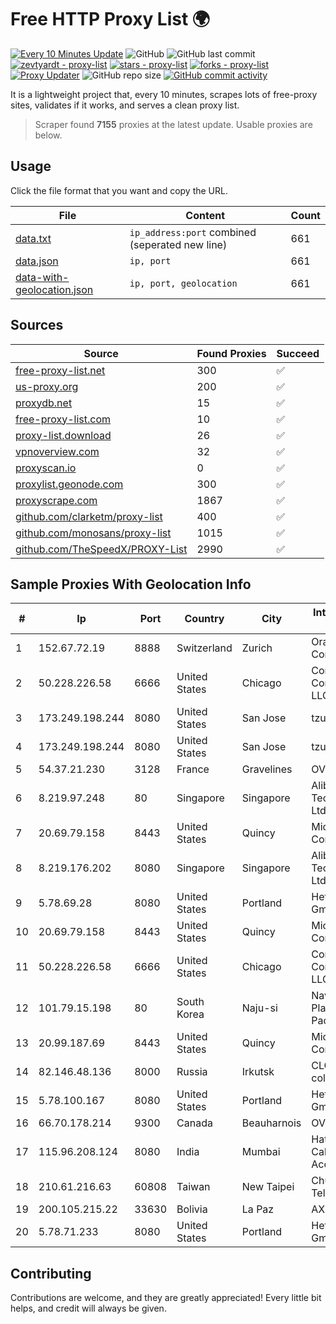 
# Free HTTP Proxy List 🌍

[![Every 10 Minutes Update](https://github.com/mertguvencli/http-proxy-list/actions/workflows/main.yml/badge.svg?branch=main)](https://github.com/mertguvencli/http-proxy-list/actions/workflows/main.yml)
![GitHub](https://img.shields.io/github/license/mertguvencli/http-proxy-list)
![GitHub last commit](https://img.shields.io/github/last-commit/mertguvencli/http-proxy-list)
[![zevtyardt - proxy-list](https://img.shields.io/static/v1?label=zevtyardt&message=proxy-list&color=blue&logo=github)](https://github.com/zevtyardt/proxy-list "Go to GitHub repo")
[![stars - proxy-list](https://img.shields.io/github/stars/zevtyardt/proxy-list?style=social)](https://github.com/zevtyardt/proxy-list)
[![forks - proxy-list](https://img.shields.io/github/forks/zevtyardt/proxy-list?style=social)](https://github.com/zevtyardt/proxy-list)
[![Proxy Updater](https://github.com/zevtyardt/proxy-list/workflows/Proxy%20Updater/badge.svg)](https://github.com/zevtyardt/proxy-list/actions?query=workflow:"Proxy+Updater")
![GitHub repo size](https://img.shields.io/github/repo-size/zevtyardt/proxy-list)
[![GitHub commit activity](https://img.shields.io/github/commit-activity/m/zevtyardt/proxy-list?logo=commits)](https://github.com/zevtyardt/proxy-list/commits/main)

It is a lightweight project that, every 10 minutes, scrapes lots of free-proxy sites, validates if it works, and serves a clean proxy list.

> Scraper found **7155** proxies at the latest update. Usable proxies are below.

## Usage

Click the file format that you want and copy the URL.

|File|Content|Count|
|----|-------|-----|
|[data.txt](https://raw.githubusercontent.com/mertguvencli/http-proxy-list/main/proxy-list/data.txt)|`ip_address:port` combined (seperated new line)|661|
|[data.json](https://raw.githubusercontent.com/mertguvencli/http-proxy-list/main/proxy-list/data.json)|`ip, port`|661|
|[data-with-geolocation.json](https://raw.githubusercontent.com/mertguvencli/http-proxy-list/main/proxy-list/data-with-geolocation.json)|`ip, port, geolocation`|661|

## Sources

|Source|Found Proxies|Succeed|
|------|-------------|-------|
|[free-proxy-list.net](https://free-proxy-list.net)|300|✅|
|[us-proxy.org](https://www.us-proxy.org)|200|✅|
|[proxydb.net](http://proxydb.net)|15|✅|
|[free-proxy-list.com](https://free-proxy-list.com/?page=&port=&type%5B%5D=http&type%5B%5D=https&up_time=0&search=Search)|10|✅|
|[proxy-list.download](https://www.proxy-list.download/HTTP)|26|✅|
|[vpnoverview.com](https://vpnoverview.com/privacy/anonymous-browsing/free-proxy-servers)|32|✅|
|[proxyscan.io](https://www.proxyscan.io)|0|✅|
|[proxylist.geonode.com](https://proxylist.geonode.com/api/proxy-list?limit=300&page=1&sort_by=lastChecked&sort_type=desc&protocols=http,https)|300|✅|
|[proxyscrape.com](https://api.proxyscrape.com/v2/?request=displayproxies&protocol=http&timeout=10000&country=all&ssl=all&anonymity=all)|1867|✅|
|[github.com/clarketm/proxy-list](https://raw.githubusercontent.com/clarketm/proxy-list/master/proxy-list-raw.txt)|400|✅|
|[github.com/monosans/proxy-list](https://raw.githubusercontent.com/monosans/proxy-list/main/proxies/http.txt)|1015|✅|
|[github.com/TheSpeedX/PROXY-List](https://raw.githubusercontent.com/TheSpeedX/PROXY-List/master/http.txt)|2990|✅|


## Sample Proxies With Geolocation Info

|#|Ip|Port|Country|City|Internet Service Provider|
|-|--|----|-------|----|-------------------------|
|1|152.67.72.19|8888|Switzerland|Zurich|Oracle Corporation|
|2|50.228.226.58|6666|United States|Chicago|Comcast Cable Communications, LLC|
|3|173.249.198.244|8080|United States|San Jose|tzulo, inc.|
|4|173.249.198.244|8080|United States|San Jose|tzulo, inc.|
|5|54.37.21.230|3128|France|Gravelines|OVH SAS|
|6|8.219.97.248|80|Singapore|Singapore|Alibaba (US) Technology Co., Ltd.|
|7|20.69.79.158|8443|United States|Quincy|Microsoft Corporation|
|8|8.219.176.202|8080|Singapore|Singapore|Alibaba (US) Technology Co., Ltd.|
|9|5.78.69.28|8080|United States|Portland|Hetzner Online GmbH|
|10|20.69.79.158|8443|United States|Quincy|Microsoft Corporation|
|11|50.228.226.58|6666|United States|Chicago|Comcast Cable Communications, LLC|
|12|101.79.15.198|80|South Korea|Naju-si|Naver Business Platform Asia Pacific Pte. Ltd.|
|13|20.99.187.69|8443|United States|Quincy|Microsoft Corporation|
|14|82.146.48.136|8000|Russia|Irkutsk|CLOUD WebDC collocation|
|15|5.78.100.167|8080|United States|Portland|Hetzner Online GmbH|
|16|66.70.178.214|9300|Canada|Beauharnois|OVH SAS|
|17|115.96.208.124|8080|India|Mumbai|Hathway IP over Cable Internet Access|
|18|210.61.216.63|60808|Taiwan|New Taipei|Chunghwa Telecom Co., Ltd.|
|19|200.105.215.22|33630|Bolivia|La Paz|AXS Bolivia S. A.|
|20|5.78.71.233|8080|United States|Portland|Hetzner Online GmbH|



## Contributing

Contributions are welcome, and they are greatly appreciated! Every
little bit helps, and credit will always be given.

